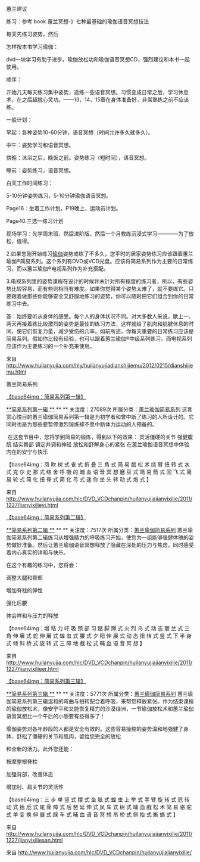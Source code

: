 蕙兰建议

练习：参考 book 蕙兰冥想-》七种最基础的瑜伽语音冥想技法

每天先练习姿势，然后

怎样按本书学习瑜伽：

dvd一块学习有助于进步。瑜伽放松功和瑜伽语音冥想CD，强烈建议和本书一起使用。

顺序：

开始几天每天练习集中姿势，选练一些语音冥想。习惯变成日常之后，学习休息术，在之后超脱心灵功。——13，14，15章在身体准备好，非常熟练之前不应该练。

一般计划：

早起：各种姿势10-60分钟，语音冥想（时间允许多久就多久）。

中午：姿势学习和语音冥想。

傍晚：沐浴之后，晚饭之前。姿势练习（短时间），语音冥想。

睡前：姿势练习，语音冥想。

白天工作时间练习：

5-10分钟姿势练习，5-10分钟瑜伽语音冥想。

Page16：坐着工作计划。P19晚上，运动员计划。

Page40.三选一练习计划

 

现场学习：先学周末班，然后进阶版，然后一个月教练沉浸式学习————为了放松，值得。

 

 2.如果您刚开始练习[瑜伽](http://www.huilanyujia.com/)姿势或练了不多久，您平时的居家姿势练习应该跟着蕙兰瑜伽®简易系列。这个系列有DVD或VCD光盘。应该将简易系列作为主要的日常练习，而以蕙兰瑜伽®电视系列作为补充搭配。

  

3.电视系列里的姿势课程在设计的时候并未针对所有程度的练习者，所以，有些姿势比较容易，而有些则相当有难度。如果你觉得某个姿势太难了，就不要练它。只要跟着做那些你能够安全又舒服地练习的姿势，你可以随时把它们组合到你的日常练习中去。

答：始终要听从身体的感受。每个人的身体状况不同。对大多数人来说，歇上一、两天再接着练比较激烈的姿势是最佳的练习方法，这样就给了肌肉和肌腱休息的时间，使它们恢复力量，减少受伤的几率。如前所述，你每天重要的日常练习应该是简易系列。假如你比较有经验，也可以跟着蕙兰瑜伽®中级系列练习。而电视系列应该作为主要练习的一个补充来使用。

 

来自 <http://www.huilanyujia.com/hly/huilanyujiadianshijiemu/2012/0215/dianshijiemu.html> 

 

蕙兰简易系列

[【base64img：简易系列第一辑】](http://www.huilanyujia.com/hlc/DVD_VCDchanpin/huilanyujiajianyixilie/2011/1227/jianyixilieyi.html)

[ **简易系列第一辑 **](http://www.huilanyujia.com/hlc/DVD_VCDchanpin/huilanyujiajianyixilie/2011/1227/jianyixilieyi.html) **
 ** 关注度：27089次 所属分类：[蕙兰瑜伽简易系列](http://www.huilanyujia.com/hlc/DVD_VCDchanpin/huilanyujiajianyixilie/)
 这套赏心悦目的蕙兰瑜伽简易系列第一辑是为初学者和曾中断了练习的人所设计的。它同时也是为那些要暂停激烈锻炼却不愿中断体力运动的人预备的。

 

​     在这套节目中，您将学到简易的锻炼，得到以下的效果：           灵活僵硬的关节    强健腹肌    结实臀部    镇定并调和神经    放松和舒解身心的紧张     在蕙兰瑜伽语音冥想中体验内在的安宁与快乐           

【base64img：凤 吹 树 式  雀 式  折 叠 三 角 式  简 易 戲 松 术  绕 臂 扭 转 式  水 式  克 尔 史 那 式  结 舍 呼 吸 的  晡 血 语 音 冥 想  磨 豆 式  简 易 箭 式  回 飞 式  简 易 轮 式  简 化 扭 脊 式  简 化 弓 式  迷 你 坐  头 转 动 式  炮 式 】

 

来自 <http://www.huilanyujia.com/hlc/DVD_VCDchanpin/huilanyujiajianyixilie/2011/1227/jianyixilieyi.html> 

 

 

 

[【base64img：简易系列第二辑】](http://www.huilanyujia.com/hlc/DVD_VCDchanpin/huilanyujiajianyixilie/2011/1227/jianyixilieer.html)

[ **简易系列第二辑 **](http://www.huilanyujia.com/hlc/DVD_VCDchanpin/huilanyujiajianyixilie/2011/1227/jianyixilieer.html) **
 ** 关注度：7517次 所属分类：[蕙兰瑜伽简易系列](http://www.huilanyujia.com/hlc/DVD_VCDchanpin/huilanyujiajianyixilie/)
 蕙兰瑜伽简易系列第二辑练习从增强精力的呼吸练习开始，使您为一组能够强健体魄的姿势做好准备。然后让蕙兰瑜伽语音冥想释放了隐藏在深处的压力与焦虑，同时感受着内心真实的详和与快乐。

在这个有趣的练习中，您将会：

 

调整大腿和臀部

增加脊柱的弹性

强化后腰 

体会祥和与压力的释放 

 

 

【base64img：增 秸 力 吁 吸  颈 部 习  踮 脚 蹲 式  火 烈 鸟 式  动 态 丽 兰 式  三 角 伸 展 式  蛇 伸 展 式  蝗 虫 式  腰 式  夕 阳 伸 展 式  动 态 扭 转 式  竖 式  下 半 身 式  倾 斜 桥 式  旋 转 式  三 障 地 戲 松 式  晡 血 语 音 冥 想 】

 

 

来自 <http://www.huilanyujia.com/hlc/DVD_VCDchanpin/huilanyujiajianyixilie/2011/1227/jianyixilieer.html> 

 

 

 

[【base64img：简易系列第三辑】](http://www.huilanyujia.com/hlc/DVD_VCDchanpin/huilanyujiajianyixilie/2011/1227/jianyixiliesan.html)

[ **简易系列第三辑 **](http://www.huilanyujia.com/hlc/DVD_VCDchanpin/huilanyujiajianyixilie/2011/1227/jianyixiliesan.html) **
 ** 关注度：5771次 所属分类：[蕙兰瑜伽简易系列](http://www.huilanyujia.com/hlc/DVD_VCDchanpin/huilanyujiajianyixilie/)
 蕙兰瑜伽简易系列第三辑温和的弯曲与扭转配合着呼吸，来帮您释放紧张。作为结束课程的瑜伽放松术，像安宁平和又能恢复精力的沙漠绿洲，一节瑜伽放松术和蕙兰瑜伽语音冥想比一个午后的小憩要有益得多了！

 

瑜伽姿势对各年龄段的人都是安全有效的。这些容易操控的姿势温和地强健了身体，舒松了僵硬的关节和肌肉，留给您完全的放松

和全新的活力。此外您还能：

 

 按摩整根脊柱  

 

 加强背部，改善体态

 

 增加肘、肩关节的灵活性 

 

 

【base64img：三 步 单 竖 式  摆 式  坐 胝 式  蝗 虫 上 举 式  手 臂 旋 转 式  卮 转 动 式  抬 卮 式  尾 骨 障 式  后 琶 延 伸 式  凤 车 式  树 式  晡 血 戲 松 术  简 易 骆 驼 式  单 变 换 伸 展 式  踩 车 式  晡 血 语 音 冥 想  吊 桥 式  侧 抬 式  蜥 蜴 式 】

 

来自 <http://www.huilanyujia.com/hlc/DVD_VCDchanpin/huilanyujiajianyixilie/2011/1227/jianyixiliesan.html> 

 

 

来自 <http://www.huilanyujia.com/hlc/DVD_VCDchanpin/huilanyujiajianyixilie/> 

 
